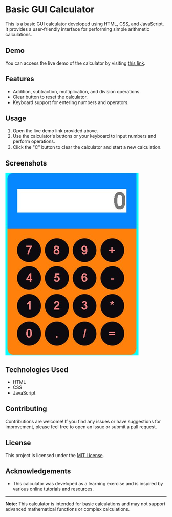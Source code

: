 # Basic GUI Calculator

This is a basic GUI calculator developed using HTML, CSS, and JavaScript. It provides a user-friendly interface for performing simple arithmetic calculations.

## Demo

You can access the live demo of the calculator by visiting [this link](https://shushantranjan28.github.io/Basic-Gui-Calculator/).

## Features

- Addition, subtraction, multiplication, and division operations.
- Clear button to reset the calculator.
- Keyboard support for entering numbers and operators.

## Usage

1. Open the live demo link provided above.
2. Use the calculator's buttons or your keyboard to input numbers and perform operations.
3. Click the "C" button to clear the calculator and start a new calculation.

## Screenshots

![Calculator Screenshot](/screenshots/calculator.png)

## Technologies Used

- HTML
- CSS
- JavaScript

## Contributing

Contributions are welcome! If you find any issues or have suggestions for improvement, please feel free to open an issue or submit a pull request.

## License

This project is licensed under the [MIT License](LICENSE).

## Acknowledgements

- This calculator was developed as a learning exercise and is inspired by various online tutorials and resources.

---

**Note:** This calculator is intended for basic calculations and may not support advanced mathematical functions or complex calculations.
